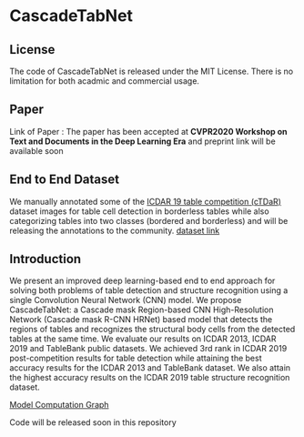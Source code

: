 # CascadeTabNet

## License
The code of CascadeTabNet is released under the MIT License. There is no limitation for both acadmic and commercial usage.

## Paper
Link of Paper : The paper has been accepted at <b>CVPR2020 Workshop on Text and Documents in the Deep Learning Era</b> and preprint link will be available soon

## End to End Dataset 
We manually annotated some of the <a href="http://sac.founderit.com/">ICDAR 19 table competition (cTDaR)</a> dataset images for table cell detection in borderless tables while also categorizing tables into two classes (bordered and borderless) and will be releasing the annotations to the community. 
<a href="https://drive.google.com/drive/folders/1mNDbbhu-Ubz87oRDjdtLA4BwQwwNOO-G?usp=sharing">dataset link</a>

## Introduction
We present an improved deep learning-based end to end approach for solving both problems of table detection and structure recognition using a single Convolution Neural Network (CNN) model. We propose CascadeTabNet: a Cascade mask Region-based CNN High-Resolution Network (Cascade mask R-CNN HRNet) based model that detects the regions of tables and recognizes the structural body cells from the detected tables at the same time. We evaluate our results on ICDAR 2013, ICDAR 2019 and TableBank public datasets. We achieved 3rd rank in ICDAR 2019 post-competition results for table detection while attaining the best accuracy results for the ICDAR 2013 and TableBank dataset. We also attain the highest accuracy results on the ICDAR 2019 table structure recognition dataset.

<a href="theonnx.onnx.svg">Model Computation Graph</a>

Code will be released soon in this repository

<!--Cite as
<pre>
@article{
  cascacadetabnet2020
  authors = ""
  title = ""
  journal = ""
  year = ""
}
</pre>-->
